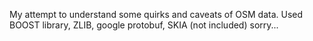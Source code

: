 My attempt to understand some quirks and caveats of OSM data.
Used BOOST library, ZLIB, google protobuf, SKIA (not included) sorry...